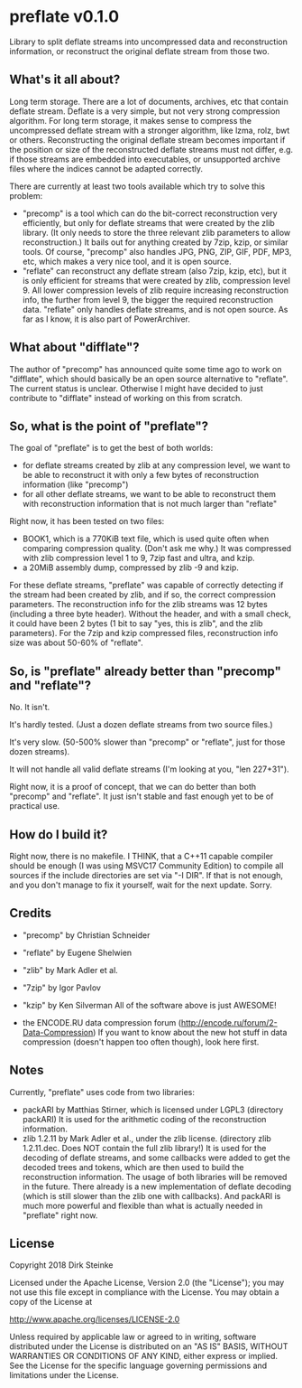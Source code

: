 preflate v0.1.0
===============
Library to split deflate streams into uncompressed data and reconstruction information,
or reconstruct the original deflate stream from those two. 


What's it all about?
--------------------
Long term storage. There are a lot of documents, archives, etc that contain deflate stream.
Deflate is a very simple, but not very strong compression algorithm. For long term storage,
it makes sense to compress the uncompressed deflate stream with a stronger algorithm, like
lzma, rolz, bwt or others.
Reconstructing the original deflate stream becomes important if the position or size
of the reconstructed deflate streams must not differ, e.g. if those streams are embedded
into executables, or unsupported archive files where the indices cannot be adapted correctly.

There are currently at least two tools available which try to solve this problem:
- "precomp" is a tool which can do the bit-correct reconstruction very efficiently,
  but only for deflate streams that were created by the zlib library. (It only needs
  to store the three relevant zlib parameters to allow reconstruction.)
  It bails out for anything created by 7zip, kzip, or similar tools.
  Of course, "precomp" also handles JPG, PNG, ZIP, GIF, PDF, MP3, etc, which makes
  a very nice tool, and it is open source.
- "reflate" can reconstruct any deflate stream (also 7zip, kzip, etc), but it is only 
  efficient for streams that were created by zlib, compression level 9. 
  All lower compression levels of zlib require increasing reconstruction info, the further
  from level 9, the bigger the required reconstruction data.
  "reflate" only handles deflate streams, and is not open source. As far as I know,
  it is also part of PowerArchiver.


What about "difflate"?
----------------------
The author of "precomp" has announced quite some time ago to work on "difflate", 
which should basically be an open source alternative to "reflate". The current 
status is unclear. Otherwise I might have decided to just contribute to "difflate" 
instead of working on this from scratch.


So, what is the point of "preflate"?
------------------------------------
The goal of "preflate" is to get the best of both worlds:
- for deflate streams created by zlib at any compression level, we want to
  be able to reconstruct it with only a few bytes of reconstruction information (like "precomp")
- for all other deflate streams, we want to be able to reconstruct them with
  reconstruction information that is not much larger than "reflate"

Right now, it has been tested on two files:
- BOOK1, which is a 770KiB text file, which is used quite often when comparing compression 
  quality. (Don't ask me why.)
  It was compressed with zlib compression level 1 to 9, 7zip fast and ultra, and kzip.
- a 20MiB assembly dump, compressed by zlib -9 and kzip.

For these deflate streams, "preflate" was capable of correctly detecting if the stream
had been created by zlib, and if so, the correct compression parameters. The reconstruction
info for the zlib streams was 12 bytes (including a three byte header). Without the header,
and with a small check, it could have been 2 bytes (1 bit to say "yes, this is zlib", and the zlib 
parameters). 
For the 7zip and kzip compressed files, reconstruction info size was about 50-60% of "reflate".


So, is "preflate" already better than "precomp" and "reflate"? 
--------------------------------------------------------------
No. It isn't. 

It's hardly tested. (Just a dozen deflate streams from two source files.)

It's very slow. (50-500% slower than "precomp" or "reflate", just for those dozen streams).

It will not handle all valid deflate streams (I'm looking at you, "len 227+31").

Right now, it is a proof of concept, that we can do better than both "precomp" and "reflate". 
It just isn't stable and fast enough yet to be of practical use.


How do I build it?
------------------
Right now, there is no makefile. I THINK, that a C++11 capable compiler should be enough
(I was using MSVC17 Community Edition) to compile all sources if the include directories
are set via "-I DIR". If that is not enough, and you don't manage to fix it yourself,
wait for the next update. Sorry.


Credits
-------
- "precomp" by Christian Schneider
- "reflate" by Eugene Shelwien
- "zlib" by Mark Adler et al.
- "7zip" by Igor Pavlov
- "kzip" by Ken Silverman
All of the software above is just AWESOME!

- the ENCODE.RU data compression forum (http://encode.ru/forum/2-Data-Compression)
If you want to know about the new hot stuff in data compression (doesn't happen
too often though), look here first.


Notes
-----
Currently, "preflate" uses code from two libraries:
- packARI by Matthias Stirner, which is licensed under LGPL3
  (directory packARI)
  It is used for the arithmetic coding of the reconstruction information.
- zlib 1.2.11 by Mark Adler et al., under the zlib license.
  (directory zlib 1.2.11.dec. Does NOT contain the full zlib library!)
  It is used for the decoding of deflate streams, and some callbacks were
  added to get the decoded trees and tokens, which are then used to build
  the reconstruction information.
The usage of both libraries will be removed in the future. 
There already is a new implementation of deflate decoding (which is still slower 
than the zlib one with callbacks).
And packARI is much more powerful and flexible than what is actually needed
in "preflate" right now.


License
-------
Copyright 2018 Dirk Steinke

Licensed under the Apache License, Version 2.0 (the "License");
you may not use this file except in compliance with the License.
You may obtain a copy of the License at

http://www.apache.org/licenses/LICENSE-2.0

Unless required by applicable law or agreed to in writing, software
distributed under the License is distributed on an "AS IS" BASIS,
WITHOUT WARRANTIES OR CONDITIONS OF ANY KIND, either express or implied.
See the License for the specific language governing permissions and
limitations under the License.

